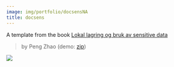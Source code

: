 ```yaml
---
image: img/portfolio/docsensNA
title: docsens
---
```


A template from the book [Lokal lagring og bruk av sensitive data](https://bookdown.org/areedv/docSens/)

> by Peng Zhao (demo: [zip](https://github.com/pzhaonet/bookdownplus/raw/master/upload/docsens/demo.zip))

<!--more-->

[![](https://github.com/pzhaonet/bookdownplus/raw/master/upload/docsens/showcase/)](https://github.com/pzhaonet/bookdownplus/raw/master/upload/docsens/showcase/)

